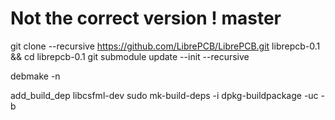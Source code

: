 # Not the correct version ! master
git clone --recursive https://github.com/LibrePCB/LibrePCB.git librepcb-0.1 && cd librepcb-0.1
git submodule update --init --recursive

debmake -n

add_build_dep libcsfml-dev
sudo mk-build-deps -i
dpkg-buildpackage -uc -b


